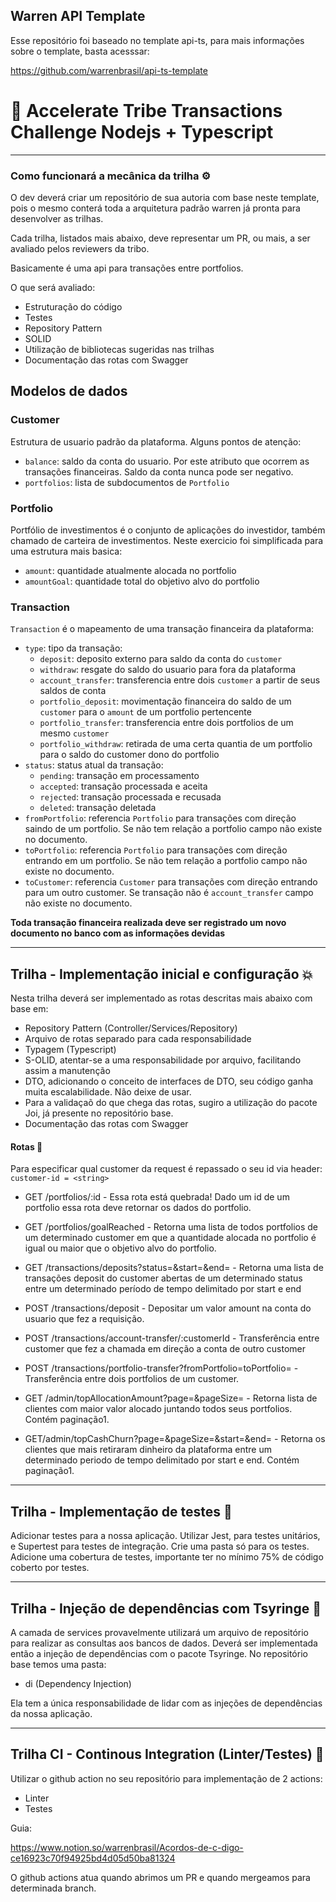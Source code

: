 ## Warren API Template

Esse repositório foi baseado no template api-ts, para mais informações sobre o template, basta acesssar:

https://github.com/warrenbrasil/api-ts-template

# :rocket: Accelerate Tribe Transactions Challenge Nodejs + Typescript
---
### Como funcionará a mecânica da trilha :gear:

O dev deverá criar um repositório de sua autoria com base neste template, pois o mesmo conterá toda a arquitetura padrão warren já pronta para desenvolver as trilhas.

Cada trilha, listados mais abaixo, deve representar um PR, ou mais, a ser avaliado pelos reviewers da tribo.

Basicamente é uma api para transações entre portfolios.

O que será avaliado:

- Estruturação do código
- Testes
- Repository Pattern
- SOLID
- Utilização de bibliotecas sugeridas nas trilhas
- Documentação das rotas com Swagger

## Modelos de dados

### Customer

Estrutura de usuario padrão da plataforma. Alguns pontos de atenção:
- `balance`: saldo da conta do usuario. Por este atributo que ocorrem as transações financeiras. Saldo da conta nunca pode ser negativo.
- `portfolios`: lista de subdocumentos de `Portfolio`

### Portfolio

Portfólio de investimentos é o conjunto de aplicações do investidor, também chamado de carteira de investimentos. Neste exercicio foi simplificada para uma estrutura mais basica:
- `amount`: quantidade atualmente alocada no portfolio
- `amountGoal`: quantidade total do objetivo alvo do portfolio

### Transaction

`Transaction` é o mapeamento de uma transação financeira da plataforma:
- `type`: tipo da transação:
  - `deposit`: deposito externo para saldo da conta do `customer`
  - `withdraw`: resgate do saldo do usuario para fora da plataforma
  - `account_transfer`: transferencia entre dois `customer` a partir de seus saldos de conta
  - `portfolio_deposit`: movimentação financeira do saldo de um `customer` para o `amount` de um portfolio pertencente
  - `portfolio_transfer`: transferencia entre dois portfolios de um mesmo `customer`
  - `portfolio_withdraw`: retirada de uma certa quantia de um portfolio para o saldo do customer dono do portfolio
- `status`: status atual da transação:
  - `pending`: transação em processamento
  - `accepted`: transação processada e aceita
  - `rejected`: transação processada e recusada
  - `deleted`: transação deletada
- `fromPortfolio`: referencia `Portfolio` para transações com direção saindo de um portfolio. Se não tem relação a portfolio campo não existe no documento.
- `toPortfolio`: referencia `Portfolio` para transações com direção entrando em um portfolio. Se não tem relação a portfolio campo não existe no documento.
- `toCustomer`: referencia `Customer` para transações com direção entrando para um outro customer. Se transação não é `account_transfer` campo não existe no documento.

**Toda transação financeira realizada deve ser registrado um novo documento no banco com as informações devidas**

---

## Trilha - Implementação inicial e configuração :boom:

Nesta trilha deverá ser implementado as rotas descritas mais abaixo com base em:

- Repository Pattern (Controller/Services/Repository)
- Arquivo de rotas separado para cada responsabilidade
- Typagem (Typescript)
- S-OLID, atentar-se a uma responsabilidade por arquivo, facilitando assim a manutenção
- DTO, adicionando o conceito de interfaces de DTO, seu código ganha muita escalabilidade. Não deixe de usar.
- Para a validaçaõ do que chega das rotas, sugiro a utilização do pacote Joi, já presente no repositório base.
- Documentação das rotas com Swagger

#### Rotas 🚋

Para especificar qual customer da request é repassado o seu id via header: ```customer-id = <string>```

- GET /portfolios/:id - Essa rota está quebrada! Dado um id de um portfolio essa rota deve retornar os dados do portfolio.

- GET /portfolios/goalReached - Retorna uma lista de todos portfolios de um determinado customer em que a quantidade alocada no portfolio é igual ou maior que o objetivo alvo do portfolio.

- GET /transactions/deposits?status=<string>&start=<date>&end=<date> - Retorna uma lista de transações deposit do customer abertas de um determinado status entre um determinado período de tempo delimitado por start e end

- POST /transactions/deposit - Depositar um valor amount na conta do usuario que fez a requisição.

- POST /transactions/account-transfer/:customerId - Transferência entre customer que fez a chamada em direção a conta de outro customer <customerId>

- POST /transactions/portfolio-transfer?fromPortfolio=<string>toPortfolio=<string> - Transferência entre dois portfolios de um customer.

- GET /admin/topAllocationAmount?page=<integer>&pageSize=<integer> - Retorna lista de clientes com maior valor alocado juntando todos seus portfolios. Contém paginação1.

- GET/admin/topCashChurn?page=<integer>&pageSize=<integer>&start=<date>&end=<date> - Retorna os clientes que mais retiraram dinheiro da plataforma entre um determinado periodo de tempo delimitado por start e end. Contém paginação1.

---
## Trilha - Implementação de testes :satellite:
  
Adicionar testes para a nossa aplicação.
Utilizar Jest, para testes unitários, e Supertest para testes de integração.
Crie uma pasta só para os testes.
Adicione uma cobertura de testes, importante ter no mínimo 75% de código coberto por testes.

---
## Trilha - Injeção de dependências com Tsyringe :syringe:
 
A camada de services provavelmente utilizará um arquivo de repositório para realizar as consultas aos bancos de dados.
Deverá ser implementada então a injeção de dependências com o pacote Tsyringe.
No repositório base temos uma pasta:
  
- di (Dependency Injection)
  
Ela tem a única responsabilidade de lidar com as injeções de dependências da nossa aplicação.

---
## Trilha CI - Continous Integration (Linter/Testes) :ferris_wheel:

Utilizar o github action no seu repositório para implementação de 2 actions:

- Linter
- Testes

Guia:

https://www.notion.so/warrenbrasil/Acordos-de-c-digo-ce16923c70f94925bd4d05d50ba81324

O github actions atua quando abrimos um PR e quando mergeamos para determinada branch.

 
